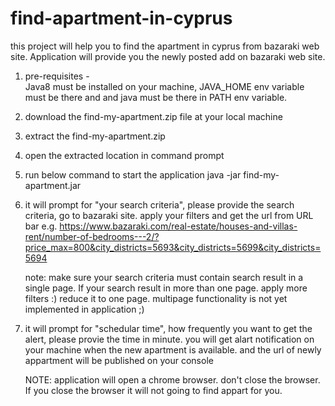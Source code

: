 # find-apartment-in-cyprus
this project will help you to find the apartment in cyprus from bazaraki web site. Application will provide you the newly posted add on bazaraki web site.

1. pre-requisites -  
  Java8 must be installed on your machine, JAVA_HOME env variable must be there and and java must be there in PATH env variable.
  
2. download the find-my-apartment.zip file at your local machine

3. extract the find-my-apartment.zip 

3. open the extracted location in command prompt

4. run below command to start the application 
   java -jar find-my-apartment.jar

5. it will prompt for "your search criteria", please provide the search criteria, go to bazaraki site. apply your filters and get the url    from URL bar e.g. https://www.bazaraki.com/real-estate/houses-and-villas-rent/number-of-bedrooms---2/?price_max=800&city_districts=5693&city_districts=5699&city_districts=5694

   note: make sure your search criteria must contain search result in a single page. If your search result in more than one page. apply      more filters :) reduce it to one page. multipage functionality is not yet implemented in application ;) 

6. it will prompt for "schedular time", how frequently you want to get the alert, please provie the time in minute.
   you will get alart notification on your machine when the new apartment is available. and the url of newly appartment will be published    on your console
   
   NOTE: application will open a chrome browser. don't close the browser. If you close the browser it will not going to find appart for      you.
